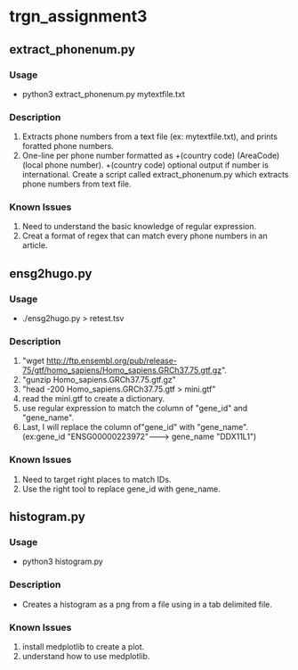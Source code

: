 # trgn_assignment3

## extract_phonenum.py

### Usage

* python3 extract_phonenum.py mytextfile.txt

### Description

1. Extracts phone numbers from a text file (ex: mytextfile.txt), and prints foratted phone numbers.
2. One-line per phone number formatted as +(country code) (AreaCode) (local phone number). +(country code) optional output if number is international. Create a script called extract_phonenum.py which extracts phone numbers from text file.

### Known Issues
1. Need to understand the basic knowledge of regular expression.
2. Creat a format of regex that can match every phone numbers in an article.

## ensg2hugo.py

### Usage

* ./ensg2hugo.py > retest.tsv

### Description

1. "wget http://ftp.ensembl.org/pub/release-75/gtf/homo_sapiens/Homo_sapiens.GRCh37.75.gtf.gz".
2. "gunzip Homo_sapiens.GRCh37.75.gtf.gz"
3. "head -200 Homo_sapiens.GRCh37.75.gtf > mini.gtf"
4. read the mini.gtf to create a dictionary.
5. use regular expression to match the column of "gene_id" and "gene_name".
6. Last, I will replace the column of"gene_id" with "gene_name".(ex:gene_id "ENSG00000223972"---> gene_name "DDX11L1")

### Known Issues

1. Need to target right places to match IDs.
2. Use the right tool to replace gene_id with gene_name.

## histogram.py

### Usage

* python3 histogram.py

### Description

* Creates a histogram as a png from a file using in a tab delimited file.

### Known Issues

1. install medplotlib to create a plot.
2. understand how to use medplotlib.
